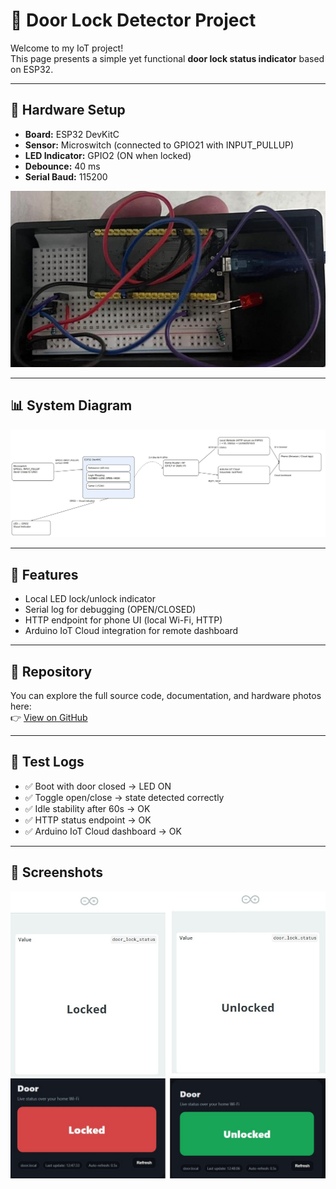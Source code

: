 # 🚪 Door Lock Detector Project

Welcome to my IoT project!  
This page presents a simple yet functional **door lock status indicator** based on ESP32.

---

## 🔧 Hardware Setup
- **Board:** ESP32 DevKitC  
- **Sensor:** Microswitch (connected to GPIO21 with INPUT_PULLUP)  
- **LED Indicator:** GPIO2 (ON when locked)  
- **Debounce:** 40 ms  
- **Serial Baud:** 115200  

![Real wiring — ESP32 DevKitC, microswitch COM→GPIO21, NO→GND](hardware/Real_wiring_after_install.jpg)

---

## 📊 System Diagram
![Block diagram](hardware/Diagram_block.jpg)

---

## 📜 Features
- Local LED lock/unlock indicator  
- Serial log for debugging (OPEN/CLOSED)  
- HTTP endpoint for phone UI (local Wi-Fi, HTTP)  
- Arduino IoT Cloud integration for remote dashboard  

---

## 📂 Repository
You can explore the full source code, documentation, and hardware photos here:  
👉 [View on GitHub](https://github.com/IdanWeissberg/Door-lock-status)

---

## 🧪 Test Logs
- ✅ Boot with door closed → LED ON  
- ✅ Toggle open/close → state detected correctly  
- ✅ Idle stability after 60s → OK  
- ✅ HTTP status endpoint → OK  
- ✅ Arduino IoT Cloud dashboard → OK  

---

## 📸 Screenshots
![Dashboard](docs/door_lock_status_merged.jpg)
![Phone UI](docs/door_ui_status_merged.jpg)
